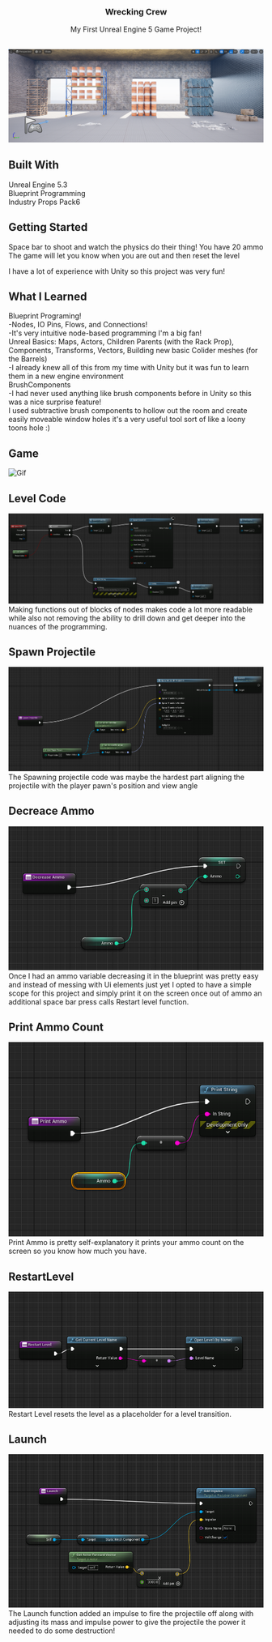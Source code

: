 <br/>
<p align="center">
  <h3 align="center">Wrecking Crew
</h3>

  <p align="center">
    My First Unreal Engine 5 Game Project!
    <br/>
    <br/>
  </p>
</p>


![Screen Shot](Screenshots/WreckingCrewProfileScreenshot.PNG)


## Built With

Unreal Engine 5.3<br/>
Blueprint Programming<br/>
Industry Props Pack6<br/>

## Getting Started

Space bar to shoot and watch the physics do their thing!
You have 20 ammo The game will let you know when you are out and then reset the level

I have a lot of experience with Unity so this project was very fun!

## What I Learned

Blueprint Programing!<br/>
  -Nodes, IO Pins, Flows, and Connections!<br/>
  -It's very intuitive node-based programming I'm a big fan!<br/>
Unreal Basics: Maps, Actors, Children Parents (with the Rack Prop), Components, Transforms, Vectors, Building new basic Colider meshes (for the Barrels)<br/>
  -I already knew all of this from my time with Unity but it was fun to learn them in a new engine environment<br/>
BrushComponents<br/>
-I had never used anything like brush components before in Unity so this was a nice surprise feature!<br/>
I used subtractive brush components to hollow out the room and create easily moveable window holes it's a very useful tool sort of like a loony toons hole :)

## Game
![Gif](Screenshots/WreckingCrew.gif)<br/>

## Level Code
![Screen Shot](Screenshots/LevelCode.PNG)<br/>
Making functions out of blocks of nodes makes code a lot more readable while also not removing the ability to drill down and get deeper into the nuances of the programming.

## Spawn Projectile
![Screen Shot](Screenshots/SpawnProjectile.PNG)<br/>
The Spawning projectile code was maybe the hardest part aligning the projectile with the player pawn's position and view angle 

## Decreace Ammo
![Screen Shot](Screenshots/DecreaceAmmo.PNG)<br/>
Once I had an ammo variable decreasing it in the blueprint was pretty easy and instead of messing with Ui elements just yet I opted to have a simple scope for this project and simply print it on the screen once out of ammo an additional space bar press calls Restart level function.

## Print Ammo Count
![Screen Shot](Screenshots/PrintAmmoCount.PNG)<br/>
Print Ammo is pretty self-explanatory it prints your ammo count on the screen so you know how much you have.


## RestartLevel
![Screen Shot](Screenshots/RestartLevel.PNG)<br/>
Restart Level resets the level as a placeholder for a level transition.

## Launch
![Screen Shot](Screenshots/Launch.PNG)<br/>
The Launch function added an impulse to fire the projectile off along with adjusting its mass and impulse power to give the projectile the power it needed to do some destruction!

